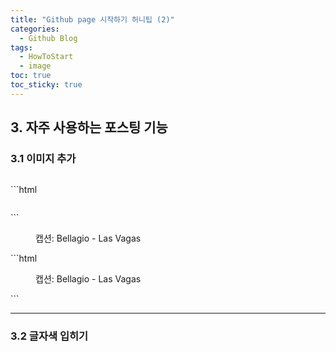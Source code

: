 ```yaml
---
title: "Github page 시작하기 허니팁 (2)"
categories:
  - Github Blog
tags:
  - HowToStart
  - image
toc: true
toc_sticky: true
---
```


## 3. 자주 사용하는 포스팅 기능

### 3.1 이미지 추가

<figure style="width: 100%">
  <img src="{{ site.url }}{{ site.baseurl }}/assets/images/2020-01-07-bellagio.png" alt="">
</figure>
```html
<figure style="width: 100%">
  <img src="{{ site.url }}{{ site.baseurl }}/assets/images/2020-01-07-bellagio.png" alt="">
</figure>
```

<figure style="width: 85%">
  <img src="{{ site.url }}{{ site.baseurl }}/assets/images/2020-01-07-bellagio.png" alt="">
  <figcaption>캡션: Bellagio - Las Vagas</figcaption>
</figure>
```html
<figure style="width: 85%">
  <img src="{{ site.url }}{{ site.baseurl }}/assets/images/2020-01-07-bellagio.png" alt="">
  <figcaption>캡션: Bellagio - Las Vagas</figcaption>
</figure> 
```

---

### 3.2 글자색 입히기
